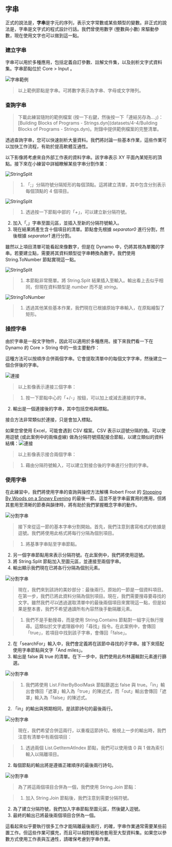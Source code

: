 

## 字串

正式的說法是，**字串**是字元的序列，表示文字常數或某些類型的變數。非正式的說法是，字串是文字式的程式設計行話。我們曾使用數字 (整數與小數) 來驅動參數，現在使用文字也可以做到這一點。

### 建立字串

字串可以用於多種應用，包括定義自訂參數、註解文件集，以及剖析文字式資料集。字串節點位於 Core > Input 。

![字串範例](images/4-4/4-4-1-005.jpg)

> 以上範例節點是字串。可將數字表示為字串、字母或文字陣列。

### 查詢字串

> 下載此練習隨附的範例檔案 (按一下右鍵，然後按一下「連結另存為...」)：[Building Blocks of Programs - Strings.dyn](datasets/4-4/Building Blocks of Programs - Strings.dyn)。附錄中提供範例檔案的完整清單。

透過查詢字串，您可以快速剖析大量資料。我們將討論一些基本作業，這些作業可以加快工作流程，有助於提高軟體互通性。

以下影像將考慮來自外部工作表的資料字串。該字串表示 XY 平面內某矩形的頂點。接下來在小練習中詳細瞭解某些字串分割作業：

![StringSplit](images/4-4/4-4-1-001.jpg)

> 1. 「;」分隔符號分隔矩形的每個頂點。這將建立清單，其中包含分別表示每個頂點的 4 個項目。

![StringSplit](images/4-4/4-4-1-003.jpg)

> 1. 透過按一下節點中部的「*+*」，可以建立新分隔符號。
2. 加入「*,*」字串至圖元區，並插入至新的分隔符號輸入。
3. 現在結果將產生含十個項目的清單。節點會先根據 *separator0* 進行分割，然後根據 *separator1* 進行分割。

雖然以上項目清單可能看起來像數字，但是在 Dynamo 中，仍將其視為單獨的字串。若要建立點，需要將其資料類型從字串轉換為數字。我們使用 String.ToNumber 節點實現這一點。

![StringSplit](images/4-4/4-4-1-002.jpg)

> 1. 本節點非常簡單。將 String.Split 結果插入至輸入。輸出看上去似乎相同，但現在資料類型是 *number* 而不是 *string*。

![StringToNumber](images/4-4/4-4-1-004.jpg)

> 1. 透過其他某些基本作業，我們現在已根據原始字串輸入，在原點繪製了矩形。

### 操控字串

由於字串是一般文字物件，因此可以適用於多種應用。接下來我們看一下在 Dynamo 的 Core > String 中的一些主要動作：

這種方法可以按順序合併兩個字串。它會提取清單中的每個文字字串，然後建立一個合併後的字串。

![連接](images/4-4/4-4-1-007.jpg)

> 以上影像表示連接三個字串：

> 1. 按一下節點中心的「+/-」按鈕，可以加上或減去連接的字串。
2. 輸出是一個連接後的字串，其中包括空格與標點。

接合方法非常類似於連接，只是會加入標點。

如果您曾使用 Excel，可能會遇到 CSV 檔案。CSV 表示以逗號分隔的值。可以使用逗號 (或此案例中的兩條虛線) 做為分隔符號搭配接合節點，以建立類似的資料結構：![連接](images/4-4/4-4-1-006.jpg)

> 以上影像表示接合兩個字串：

> 1. 藉由分隔符號輸入，可以建立對接合後的字串進行分割的字串。

### 使用字串

在此練習中，我們將使用字串的查詢與操控方法解構 Robert Frost 的 [Stopping By Woods on a Snowy Evening](http://www.poetryfoundation.org/poem/171621) 的最後一節。這並不是字串最實用的應用，但將其套用至清晰的節奏與韻律時，將有助於我們掌握概念字串的動作。

![分割字串](images/4-4/4-4-4/00.jpg)

> 接下來從這一節的基本字串分割開始。首先，我們注意到書寫格式的依據是逗號。我們將使用此格式將每行分隔為個別項目。

> 1. 將基準字串貼至字串節點。
2. 另一個字串節點用來表示分隔符號。在此案例中，我們將使用逗號。
3. 將 String.Split 節點加入至圖元區，並連接至兩個字串。
4. 輸出顯示我們現在已將各行分隔為個別元素。

![分割字串](images/4-4/4-4-4/01.jpg)

> 現在，我們來到該詩的美妙部分：最後兩行。原始的一節是一個資料項目。在第一步，我們已將此資料分隔為個別項目。現在，我們需要搜尋要尋找的文字。雖然我們*可以*透過選取清單中的最後兩個項目來實現這一點，但是如果是整本書，我們不希望通讀所有內容然後手動隔離元素。

> 1. 我們不是手動搜尋，而是使用 String.Contains 節點對一組字元執行搜尋。這類似於文字處理器中的「尋找」指令。在此案例中，會傳回「true」，若項目中找到該子字串，會傳回「false」。
2. 在「searchFor」輸入中，我們會定義將在該節中尋找的子字串。接下來搭配使用字串節點與文字「And miles」。
3. 輸出是 false 與 true 的清單。在下一步中，我們使用此布林邏輯對元素進行篩選。

![分割字串](images/4-4/4-4-4/02.jpg)

> 1. 我們將使用 List.FilterByBoolMask 節點篩選出 false 與 true。「in」輸出會傳回「遮罩」輸入為「true」的陳述式，而「out」輸出會傳回「遮罩」輸入為「false」的陳述式。
2. 「in」的輸出與預期相同，是該節詩句的最後兩行。

![分割字串](images/4-4/4-4-4/03.jpg)

> 現在，我們希望合併這兩行，以重複這節詩句。檢視上一步的輸出時，我們注意有清單中有兩個項目：

> 1. 透過兩個 List.GetItemAtIndex 節點，我們可以使用值 0 與 1 做為索引輸入以隔離項目。
2. 每個節點的輸出將是遵循正確順序的最後兩行詩句。

![分割字串](images/4-4/4-4-4/04.jpg)

> 為了將這兩個項目合併為一個，我們使用 String.Join 節點：

> 1. 加入 String.Join 節點後，我們注意到需要分隔符號。
2. 為了建立分隔符號，我們加入字串節點至圖元區，然後鍵入逗號。
3. 最終的輸出已將最後兩個項目合併為一個。

這看起來似乎要執行很多工作才能隔離最後兩行，的確，字串作業通常需要某些前置工作。但這些作業可擴充，而且可以相對輕鬆地套用至大型資料集。如果您以參數方式使用工作表與互通性，請確保考慮到字串作業。

